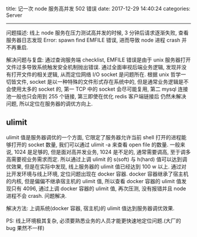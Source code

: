 ﻿title: 记一次 node 服务高并发 502 错误
date: 2017-12-29 14:40:24
categories: Server

---
问题描述: 线上 node 服务在压力测试高并发的时候, 3 分钟后请求逐渐失败, 查看服务器日志发现 Error: spawn find EMFILE 错误, 进而导致 node 进程 crash 并不再重启.
<!--more-->
解决问题与复盘: 
通过查询服务端 checklist, EMFILE 错误是由于 unix 服务器打开文件过多导致系统触发安全机制抛出错误.
通过全面审视后端业务逻辑, 发现并没有打开文件的相关逻辑, 从而定位网络 I/O socket 是问题所在. 根据 unix 哲学一切皆文件, socket 是以一种特殊的文件形式存在系统中的,
但是通常业务逻辑是不会使用太多的 socket 的, 第一 TCP 中的 socket 会尽可能复用, 第二 mysql 连接池一般也只会用到 255 个链接, 第三即使在优化 redis 客户端链接后
仍然未解决问题, 所以定位在服务器的调优方向上.
## ulimit
ulimit 值是服务器调优的一个方面, 它限定了服务器允许当前 shell 打开的进程能够打开的 socket 数量, 我们可以通过 ulimit -a 来查看 open file 的数量.
一般来说, 1024 是足够的, 但是面对高并发业务, 1024 是不足的, 通常需要调高, 至于调多高需要视业务需求而定.
所以通过上调 ulimit 的 s(soft) 与 h(hard) 值可以达到调优效果, 但是在实际中发现, 线上服务器的 ulimit 值已经达到 100 w 以上.
通过对比开发环境与线上环境, 定位问题出现在 docker 容器. docker 容器继承了宿主机的内核, 但是偏偏不继承宿主机的 ulimit 值, 所以查看 docker 容器的 ulimit 值发现只有
4096, 通过上调 docker 容器的 ulimit 值, 再次压测, 没有报错并且 node 进程不会 crash. 问题解决.

解决方法: 上调系统(docker 容器, 宿主机)的 ulimit 值达到服务器调优效果.

PS: 线上环境极其复杂, 必须要熟悉业务的人员才能更快速地定位问题.(大厂的 bug 果然不一样)